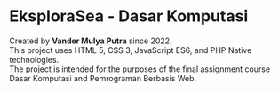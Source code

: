 # EksploraSea - Dasar Komputasi

Created by <b>Vander Mulya Putra</b> since 2022. <br>
This project uses HTML 5, CSS 3, JavaScript ES6, and PHP Native technologies. <br>
The project is intended for the purposes of the final assignment course Dasar Komputasi and Pemrograman Berbasis Web.
